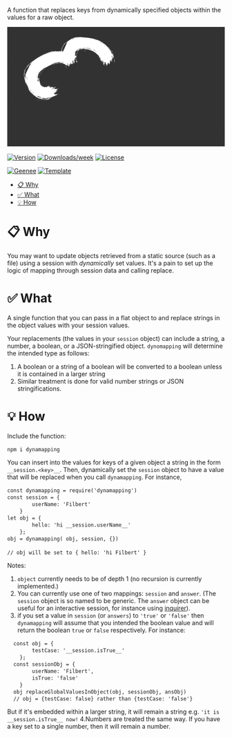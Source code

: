 
[//]: # ( ns__file unit: standard, comp: README.md )

[//]: # ( ns__custom_start beginning )

[//]: # ( ns__custom_end beginning )

[//]: # ( ns__start_section intro )

[//]: # ( ns__custom_start description )
A function that replaces keys from dynamically specified objects within the values for a raw object.

![dynamapping](src/images/dynamapping.gif)

[//]: # ( ns__custom_end description )

[//]: # ( ns__custom_start afterDescription )

[//]: # ( ns__custom_end afterDescription )

[//]: # ( ns__custom_start badges )

[//]: # ( ns__start_section usageSection )

[![Version](https://img.shields.io/npm/v/dynamapping.svg)](https://npmjs.org/package/dynamapping)
[![Downloads/week](https://img.shields.io/npm/dw/dynamapping.svg)](https://npmjs.org/package/dynamapping)
[![License](https://img.shields.io/npm/l/dynamapping.svg)](https://github.com/YizYah/dynamapping/blob/master/package.json)

[![Geenee](https://img.shields.io/badge/maintained%20by-geenee-brightgreen)](https://npmjs.org/package/geenee)
[![Template](https://img.shields.io/badge/template-ts--packrat-blue)](https://npmjs.org/package/ts-packrat)

[//]: # ( ns__custom_end badges )

[//]: # ( ns__end_section intro )


[//]: # ( ns__start_section api )


[//]: # ( ns__custom_start APIIntro )

<!-- toc -->
* [:clipboard: Why](#clipboard-why)
* [:white_check_mark: What](#white_check_mark-what)
* [:bulb: How](#bulb-how)
<!-- tocstop -->

# <a name="clipboard-why"></a>:clipboard: Why
You may want to update objects retrieved from a static source (such as a file) using a session with *dynamically* set values. It's a pain to set up the logic of mapping through session data and calling replace.

# <a name="white_check_mark-what"></a>:white_check_mark: What
A single function that you can pass in a flat object to and replace strings in the object values with your session values.

Your replacements (the values in your `session` object) can include a string, a number, a boolean, or a JSON-stringified object. `dynomapping` will determine the intended type as follows:
1. A boolean or a string of a boolean will be converted to a boolean unless it is contained in a larger string
2. Similar treatment is done for valid number strings or JSON stringifications.

# <a name="bulb-how"></a>:bulb: How
Include the function: 
```
npm i dynamapping
```

You can insert into the values for keys of a given object a string in the form `__session.<key>__`.  Then, dynamically set the `session` object to have a <key> value that will be replaced when you call `dynamapping`.  For instance,
```
const dynamapping = require('dynamapping')
const session = {
		userName: 'Filbert'
	}
let obj = {
		hello: 'hi __session.userName__'
	};
obj = dynamapping( obj, session, {})

// obj will be set to { hello: 'hi Filbert' }
```

Notes: 

1. `object` currently needs to be of depth 1 (no recursion is currently implemented.)
2. You can currently use one of two mappings: `session` and `answer`.  (The `session` object is so named to be generic.  The `answer` object can be useful for an interactive session, for instance using [inquirer](https://www.npmjs.com/package/inquirer)).
3. if you set a value in `session` (or `answers`) to `'true'` or `'false'` then `dynamapping` will assume that you intended the boolean value and will return the boolean `true` or `false` respectively.  For instance:
```
  const obj = {
		testCase: '__session.isTrue__'
	};
  const sessionObj = {
		userName: 'Filbert',
		isTrue: 'false'
	}
  obj replaceGlobalValuesInObject(obj, sessionObj, ansObj)
  // obj = {testCase: false} rather than {testCase: 'false'}
```
But if it's embedded within a larger string, it will remain a string e.g. `'it is __session.isTrue__ now!`
4.Numbers are treated the same way.  If you have a key set to a single number, then it will remain a number.

[//]: # ( ns__custom_end APIIntro )


[//]: # ( ns__custom_start constantsIntro )
[//]: # ( ns__custom_end constantsIntro )



[//]: # ( ns__start_section types )


[//]: # ( ns__end_section types )


[//]: # ( ns__end_section api )

